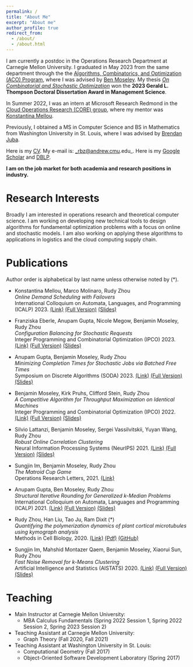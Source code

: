 ```yaml
---
permalink: /
title: "About Me"
excerpt: "About me"
author_profile: true
redirect_from: 
  - /about/
  - /about.html
---
```


I am currently a postdoc in the Operations Research Department at Carnegie Mellon University. I graduated in May 2023 from the same department through the the [Algorithms, Combinatorics, and Optimization (ACO) Program](http://aco.math.cmu.edu/), where I was advised by [Ben Moseley](http://www.andrew.cmu.edu/user/moseleyb/). My thesis [_On Combinatorial and Stochastic Optimization_](https://kilthub.cmu.edu/articles/thesis/On_Combinatorial_and_Stochastic_Optimization/23615430) won the **2023 Gerald L. Thompson Doctoral Dissertation Award in Management Science**.

In Summer 2022, I was an intern at Microsoft Research Redmond in the [Cloud Operations Research (CORE) group](https://www.microsoft.com/en-us/research/group/cloud-operations-research-core/), where my mentor was [Konstantina Mellou](https://www.microsoft.com/en-us/research/people/kmellou/).

Previously, I obtained a MS in Computer Science and BS in Mathematics from Washington University in St. Louis, where I was advised by [Brendan Juba](https://www.cse.wustl.edu/~bjuba/).

Here is my [CV](https://rudyzhou.github.io/files/rudy-cv-9-23.pdf). My e-mail is: _rbz@andrew.cmu.edu_. Here is my [Google Scholar](https://scholar.google.com/citations?user=DCB2z-cAAAAJ&hl=en&oi=ao) and [DBLP](https://dblp.org/pid/260/0730.html).

**I am on the job market for both academia and research positions in industry.**

# Research Interests

Broadly I am interested in operations research and theoretical computer science. I am working on developing new technical tools to design algorithms for fundamental optimization problems with a focus on online and stochastic models. I am also working on applying these algorithms to applications in logistics and the cloud computing supply chain.

# Publications

Author order is alphabetical by last name unless otherwise noted by (*).

* Konstantina Mellou, Marco Molinaro, Rudy Zhou <br/>
_Online Demand Scheduling with Failovers_ <br/>
International Colloquium on Automata, Languages, and Programming (ICALP) 2023. [(Link)](https://drops.dagstuhl.de/opus/volltexte/2023/18144/) [(Full Version)](https://arxiv.org/abs/2209.00710) [(Slides)](https://rudyzhou.github.io/files/online-failover-icalp-20.pdf)

* Franziska Eberle, Anupam Gupta, Nicole Megow, Benjamin Moseley, Rudy Zhou <br/>
_Configuration Balancing for Stochastic Requests_ <br/>
Integer Programming and Combinatorial Optimization (IPCO) 2023. [(Link)](https://link.springer.com/chapter/10.1007/978-3-031-32726-1_10) [(Full Version)](https://arxiv.org/abs/2208.13702) [(Slides)](https://rudyzhou.github.io/files/load-balance-ipco-23-sides.pdf)

* Anupam Gupta, Benjamin Moseley, Rudy Zhou <br/>
_Minimizing Completion Times for Stochastic Jobs via Batched Free Times_ <br/>
Symposium on Discrete Algorithms (SODA) 2023. [(Link)](https://epubs.siam.org/doi/10.1137/1.9781611977554.ch73) [(Full Version)](https://arxiv.org/abs/2208.13696) [(Slides)](https://rudyzhou.github.io/files/completion-time-slides.pdf)

* Benjamin Moseley, Kirk Pruhs, Clifford Stein, Rudy Zhou <br/>
_A Competitive Algorithm for Throughput Maximization on Identical Machines_<br/>
Integer Programming and Combinatorial Optimization (IPCO) 2022. [(Link)](https://link.springer.com/chapter/10.1007/978-3-031-06901-7_30) [(Full Version)](https://arxiv.org/abs/2111.06564) [(Slides)](https://rudyzhou.github.io/files/online_completion_slides_25_IPCO.pdf)

* Silvio Lattanzi, Benjamin Moseley, Sergei Vassilvitskii, Yuyan Wang, Rudy Zhou <br/>
_Robust Online Correlation Clustering_<br/>
Neural Information Processing Systems (NeurIPS) 2021. [(Link)](https://proceedings.neurips.cc/paper/2021/hash/250dd56814ad7c50971ee4020519c6f5-Abstract.html) [(Full Version)](https://rudyzhou.github.io/files/correlation_clustering_neurips.pdf) [(Slides)](https://rudyzhou.github.io/files/correlation-clustering-slides.pdf)

* Sungjin Im, Benjamin Moseley, Rudy Zhou<br/>
_The Matroid Cup Game_<br/>
Operations Research Letters, 2021. [(Link)](https://doi.org/10.1016/j.orl.2021.04.005)
  
* Anupam Gupta, Ben Moseley, Rudy Zhou <br/>
_Structural Iterative Rounding for Generalized k-Median Problems_ <br/>
International Colloquium on Automata, Languages and Programming (ICALP) 2021. [(Link)](https://drops.dagstuhl.de/opus/volltexte/2021/14146/) [(Full Version)](https://arxiv.org/abs/2009.00808) [(Slides)](https://rudyzhou.github.io/files/icalp_long_presentation.pdf)

* Rudy Zhou, Han Liu, Tao Ju, Ram Dixit (*) <br/>
_Quantifying the polymerization dynamics of plant cortical microtubules using kymograph analysis_ <br/>
Methods in Cell Biology, 2020. [(Link)](https://doi.org/10.1016/bs.mcb.2020.04.006) [(Pdf)](https://rudyzhou.github.io/files/microtubule_MCB.pdf) [(GitHub)](https://github.com/rudyzhou/Dynamic_Kymograph)

* Sungjin Im, Mahshid Montazer Qaem, Benjamin Moseley, Xiaorui Sun, Rudy Zhou <br/>
_Fast Noise Removal for k-Means Clustering_ <br/>
Artificial Intelligence and Statistics (AISTATS) 2020. [(Link)](http://proceedings.mlr.press/v108/im20a) [(Full Version)](https://arxiv.org/abs/2003.02433) [(Slides)](https://rudyzhou.github.io/files/clustering_slides.pdf)

# Teaching
* Main Instructor at Carnegie Mellon University: 
  * MBA Calculus Fundamentals (Spring 2022 Session 1, Spring 2022 Session 2, Spring 2023 Session 2)
* Teaching Assistant at Carnegie Mellon University: 
  * Graph Theory (Fall 2020, Fall 2021)
* Teaching Assistant at Washington University in St. Louis:
  * Computational Geometry (Fall 2017)
  * Object-Oriented Software Development Laboratory (Spring 2017)

